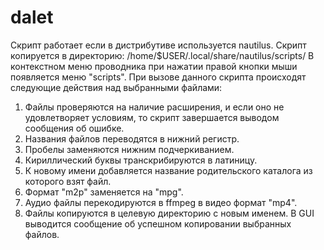 # dalet
Скрипт работает если в дистрибутиве используется nautilus.
Скрипт копируется в директорию: /home/$USER/.local/share/nautilus/scripts/
В контекстном меню проводника при нажатии правой кнопки мыши появляется меню "scripts".
При вызове данного скрипта происходят следующие действия над выбранными файлами:
1. Файлы проверяются на наличие расширения, и если оно не удовлетворяет условиям, то скрипт завершается выводом сообщения об ошибке.
2. Названия файлов переводятся в нижний регистр.
3. Пробелы заменяются нижним подчеркиванием.
4. Кириллический буквы транскрибируются в латиницу.
5. К новому имени добавляется название родительского каталога из которого взят файл.
6. Формат "m2p" заменяется на "mpg".
7. Аудио файлы перекодируются в ffmpeg в видео формат "mp4".
8. Файлы копируются в целевую директорию с новым именем.
В GUI выводится сообщение об успешном копировании выбранных файлов.
